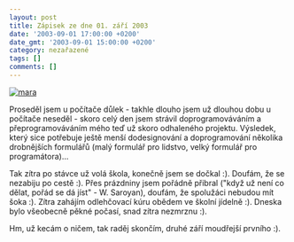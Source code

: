 ```yaml
---
layout: post
title: Zápisek ze dne 01. září 2003
date: '2003-09-01 17:00:00 +0200'
date_gmt: '2003-09-01 15:00:00 +0200'
category: nezařazené
tags: []
comments: []
---
```

<p>
<div >  <a href="%base_url%/assets/old-images/mara2.jpg"><img alt="mara" src="%base_url%/assets/old-images/mara2.jpg"></a>  </div>
<p>Proseděl jsem u počítače důlek - takhle dlouho jsem už dlouhou dobu u počítače neseděl - skoro celý den  jsem strávil doprogramováváním a přeprogramováváním mého teď už skoro odhaleného projektu. Výsledek, který  sice potřebuje ještě menší dodesignování a doprogramování několika drobnějších formulářů (malý formulář pro lidstvo,  velký formulář pro programátora)...</p>
<p>Tak zítra po stávce už volá škola, konečně jsem se dočkal :). Doufám, že se nezabiju po cestě :). Přes prázdniny  jsem pořádně přibral ("když už není co dělat, pořád se dá jíst" - W. Saroyan), doufám, že spolužáci nebudou mít šoka :).  Zítra zahájím odlehčovací kúru obědem ve školní jídelně :). Dneska bylo všeobecně pěkné počasí, snad zítra nezmrznu :).
<p>Hm, už kecám o ničem, tak raděj skončím, druhé září moudřejší prvního :).</p>
